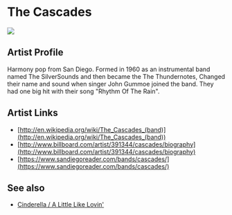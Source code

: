 # The Cascades

![](../../asssets/artists/The_Cascades.png)

## Artist Profile

Harmony pop from San Diego. Formed in 1960 as an instrumental band named The SilverSounds and then became the The Thundernotes, Changed their name and sound when singer John Gummoe joined the band. They had one big hit with their song "Rhythm Of The Rain".

## Artist Links

- [http://en.wikipedia.org/wiki/The_Cascades_(band)](http://en.wikipedia.org/wiki/The_Cascades_(band))
- [http://www.billboard.com/artist/391344/cascades/biography](http://www.billboard.com/artist/391344/cascades/biography)
- [https://www.sandiegoreader.com/bands/cascades/](https://www.sandiegoreader.com/bands/cascades/)


## See also

- [Cinderella / A Little Like Lovin'](The_Cascades-Cinderella_-_A_Little_Like_Lovin.md)
